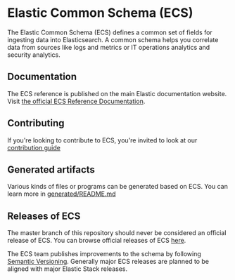 # Elastic Common Schema (ECS)

The Elastic Common Schema (ECS) defines a common set of fields for
ingesting data into Elasticsearch. A common schema helps you correlate
data from sources like logs and metrics or IT operations
analytics and security analytics.

## Documentation

The ECS reference is published on the main Elastic documentation website.
Visit [the official ECS Reference Documentation](https://www.elastic.co/guide/en/ecs/reference/current/index.html).

## Contributing

If you're looking to contribute to ECS, you're invited to look at our
[contribution guide](CONTRIBUTING.md)

## Generated artifacts

Various kinds of files or programs can be generated based on ECS.
You can learn more in [generated/README.md](generated)

## Releases of ECS

The master branch of this repository should never be considered an
official release of ECS. You can browse official releases of ECS
[here](https://github.com/elastic/ecs/releases).

The ECS team publishes improvements to the schema by following
[Semantic Versioning](https://semver.org/).
Generally major ECS releases are planned to be aligned with major Elastic Stack releases.
